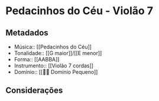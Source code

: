 # Pedacinhos do Céu - Violão 7

## Metadados

- Música:: [[Pedacinhos do Céu]]
- Tonalidade:: [[G maior]]/[[E menor]]
- Forma:: [[AABBA]]
- Instrumento:: [[Violão 7 cordas]]
- Domínio:: [[🙇‍♂️ Domínio Pequeno]]

## Considerações